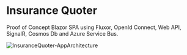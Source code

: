 # Insurance Quoter
Proof of Concept Blazor SPA using Fluxor, OpenId Connect, Web API, SignalR, Cosmos Db and Azure Service Bus.

![InsuranceQuoter-AppArchitecture](https://user-images.githubusercontent.com/8544425/124011984-84da6280-d9d8-11eb-9142-5277f9caa82b.png)

